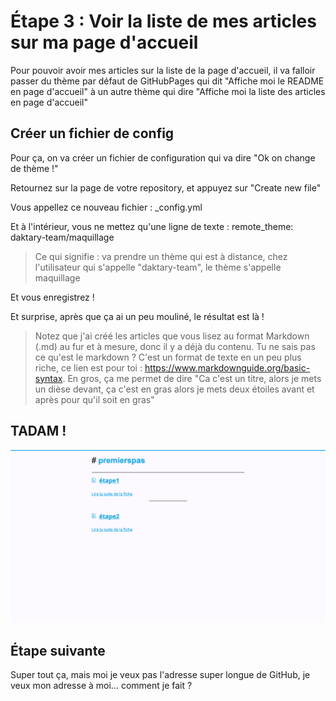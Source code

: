 # Étape 3 : Voir la liste de mes articles sur ma page d'accueil

Pour pouvoir avoir mes articles sur la liste de la page d'accueil, il va falloir passer du thème par défaut de GitHubPages qui dit "Affiche moi le README en page d'accueil" à un autre thème qui dire "Affiche moi la liste des articles en page d'accueil"

## Créer un fichier de config

Pour ça, on va créer un fichier de configuration qui va dire "Ok on change de thème !"

Retournez sur la page de votre repository, et appuyez sur "Create new file"

Vous appellez ce nouveau fichier : _config.yml

Et à l'intérieur, vous ne mettez qu'une ligne de texte : remote_theme: daktary-team/maquillage

> Ce qui signifie : va prendre un thème qui est à distance, chez l'utilisateur qui s'appelle "daktary-team", le thème s'appelle maquillage


Et vous enregistrez !

Et surprise, après que ça ai un peu mouliné, le résultat est là !
> Notez que j'ai créé les articles que vous lisez au format Markdown (.md) au fur et à mesure, donc il y a déjà du contenu. Tu ne sais pas ce qu'est le markdown ? C'est un format de texte en un peu plus riche, ce lien est pour toi : https://www.markdownguide.org/basic-syntax. En gros, ça me permet de dire "Ca c'est un titre, alors je mets un dièse devant, ça c'est en gras alors je mets deux étoiles avant et après pour qu'il soit en gras"

## TADAM ! 

![Capture d'écran de mon site avec daktary et la liste des articles](./monsiteavecdaktary.png)

## Étape suivante

Super tout ça, mais moi je veux pas l'adresse super longue de GitHub, je veux mon adresse à moi… comment je fait ?

